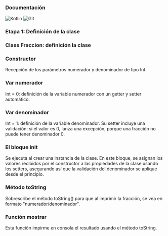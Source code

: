### Documentación

![Kotlin](https://img.shields.io/badge/Kotlin-0095D5?style=for-the-badge&logo=kotlin&logoColor=white)
![Git](https://img.shields.io/badge/BookStack-0288D1?style=for-the-badge&logo=git&logoColor=white)

### Etapa 1: Definición de la clase

### Class Fraccion: definición la clase
### Constructor
Recepción de los parámetros numerador y denominador de tipo Int.
### Var numerador
Int = 0: definición de la variable numerador con un getter y setter automático.
### Var denominador
Int = 1: definición de la variable denominador. Su setter incluye una validación: si el valor es 0, lanza una excepción, porque una fracción no puede tener denominador 0.
### El bloque init 
Se ejecuta al crear una instancia de la clase. En este bloque, se asignan los valores recibidos por el constructor a las propiedades de la clase usando los setters, asegurando así que la validación del denominador se aplique desde el principio.
### Método toString
Sobrescribe el método toString() para que al imprimir la fracción, se vea en formato "numerador/denominador".
### Función mostrar
Esta función impirme en consola el resultado usando el método toString.
